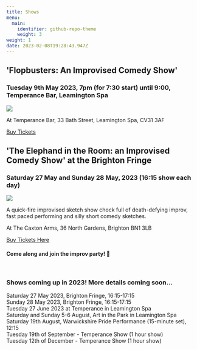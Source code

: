 ```yaml
---
title: Shows
menu:
  main:
    identifier: github-repo-theme
    weight: 3
weight: 1
date: 2023-02-08T19:28:43.947Z
---
```

## 'Flopbusters: An Improvised Comedy Show'

### Tuesday 9th May 2023, 7pm (for 7:30 start) until 9:00, Temperance Bar, Leamington Spa

![](https://www.brightonfringe.org/wp-content/uploads/2022/12/10-27-2022-112703-4781.jpg.webp)

At Temperance Bar, 33 Bath Street, Leamington Spa,  CV31 3AF

[B﻿uy Tickets](https://www.eventbrite.co.uk/e/flopbusters-improvised-comedy-tickets-607660608237)

## 'The Elephand in the Room: an Improvised Comedy Show' at the Brighton Fringe

### Saturday 27 May and Sunday 28 May, 2023 (16:15 show each day)


![](/uploads/rai-leigh-kate-ben.jpg)

A quick-fire improvised sketch show chock full of death-defying improv, fast paced performing and silly short comedy sketches.

At The Caxton Arms, 36 North Gardens, Brighton BN1 3LB

[Buy Tickets Here](https://www.brightonfringe.org/events/the-elephant-in-the-room-an-improvised-comedy-show/)

#### Come along and join the improv party! 🎉 <br><br><br>

### S﻿hows coming up in 2023! More details coming soon...

Saturday 27 May 2023, Brighton Fringe, 16:15-17:15\
Sunday 28 May 2023, Brighton Fringe, 16:15-17:15\
T﻿uesday 27 June 2023 at Temperance in Leamington Spa\
S﻿aturday and Sunday 5-6 August, Art in the Park in Leamington Spa\
Saturday 19th August, Warwickshire Pride Performance (15-minute set), 12:15\
Tuesday 19th of September - Temperance Show (1 hour show)\
Tuesday 12th of December - Temperance Show (1 hour show)